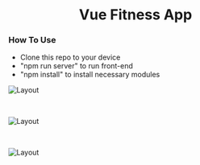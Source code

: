 <h1 align="center">Vue Fitness App</h1>

### How To Use
+ Clone this repo to your device
+ "npm run server" to run front-end
+ "npm install" to install necessary modules

![Layout](kaboo1.png)

<br>

![Layout](kaboo2.png)

<br>

![Layout](kaboo3.png)
